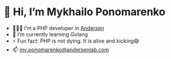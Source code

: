 # 👋 Hi, I’m Mykhailo Ponomarenko
- 🧑🏽‍💻 I’m a PHP developer in [Andersen](https://andersenlab.com)
- 🌱 I’m currently learning Golang
- ⚡ Fun fact: PHP is not dying. It is alive and kicking😄
- 📫 [my.ponomarenko@andersenlab.com](mailto:my.ponomarenko@andersenlab.com)

<!---
MyPonomarenko/MyPonomarenko is a ✨ special ✨ repository because its `README.md` (this file) appears on your GitHub profile.
You can click the Preview link to take a look at your changes.
--->

